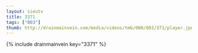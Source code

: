 ```yaml
--- 
layout: sieutv
title: 3371
tags: ["003"]
thumb: http://drainmainvein.com/media/videos/tmb/000/003/371/player.jpg
---
```

{% include drainmainvein key="3371" %} 
